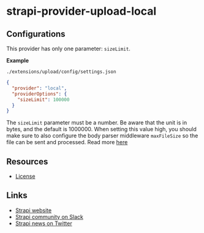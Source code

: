 # strapi-provider-upload-local

## Configurations

This provider has only one parameter: `sizeLimit`.

**Example**

`./extensions/upload/config/settings.json`

```json
{
  "provider": "local",
  "providerOptions": {
    "sizeLimit": 100000
  }
}
```

The `sizeLimit` parameter must be a number. Be aware that the unit is in bytes, and the default is 1000000. When setting this value high, you should make sure to also configure the body parser middleware `maxFileSize` so the file can be sent and processed. Read more [here](https://strapi.io/documentation/developer-docs/latest/development/plugins/upload.html#configuration)

## Resources

- [License](LICENSE)

## Links

- [Strapi website](https://strapi.io/)
- [Strapi community on Slack](https://slack.strapi.io)
- [Strapi news on Twitter](https://twitter.com/strapijs)
